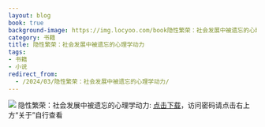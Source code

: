 ```yaml
---
layout: blog
book: true
background-image: https://img.locyoo.com/book隐性繁荣：社会发展中被遗忘的心理学动力.jpg
category: 书籍
title: 隐性繁荣：社会发展中被遗忘的心理学动力
tags:
- 书籍
- 小说
redirect_from:
  - /2024/03/隐性繁荣：社会发展中被遗忘的心理学动力/
---
```

![](https://img.locyoo.com/book隐性繁荣：社会发展中被遗忘的心理学动力.jpg)
隐性繁荣：社会发展中被遗忘的心理学动力: <a name = "ref1" href="https://url18.ctfile.com/f/50983618-1269964367-02c59a?p=3619">点击下载</a>，访问密码请点击右上方“关于”自行查看